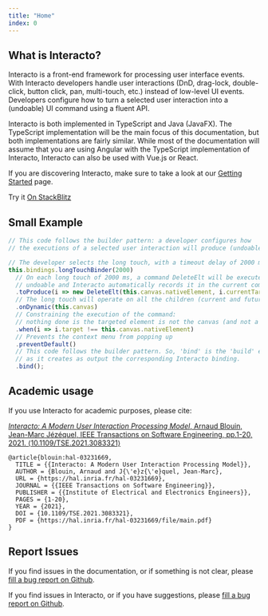 ```yaml
---
title: "Home"
index: 0
---
```


## What is Interacto?

Interacto is a front-end framework for processing user interface events.
With Interacto developers handle user interactions (DnD, drag-lock, double-click, button click, pan, multi-touch, etc.) instead of low-level UI events.
Developers configure how to turn a selected user interaction into a (undoable) UI command using a fluent API.

Interacto is both implemented in TypeScript and Java (JavaFX). The TypeScript implementation will be the main focus
of this documentation, but both implementations are fairly similar. While most of the documentation will assume
that you are using Angular with the TypeScript implementation of Interacto, Interacto can also be used with
Vue.js or React.

If you are discovering Interacto, make sure to take a look at our [Getting Started](./how-to-start) page.

Try it [On StackBlitz](https://stackblitz.com/edit/interacto-angular-example-1?file=src%2Fapp%2Ftab-text%2Ftab-text.component.ts)


## Small Example

```ts
// This code follows the builder pattern: a developer configures how
// the executions of a selected user interaction will produce (undoable) user commands.

// The developer selects the long touch, with a timeout delay of 2000 ms
this.bindings.longTouchBinder(2000)
  // On each long touch of 2000 ms, a command DeleteElt will be executed. This command is
  // undoable and Interacto automatically records it in the current command history for undo/redo.
  .toProduce(i => new DeleteElt(this.canvas.nativeElement, i.currentTarget as SVGElement))
  // The long touch will operate on all the children (current and future) of 'canvas'
  .onDynamic(this.canvas)
  // Constraining the execution of the command:
  // nothing done is the targeted element is not the canvas (and not a children of it)
  .when(i => i.target !== this.canvas.nativeElement)
  // Prevents the context menu from popping up
  .preventDefault()
  // This code follows the builder pattern. So, 'bind' is the 'build' equivalent method
  // as it creates as output the corresponding Interacto binding.
  .bind();
```



## Academic usage

If you use Interacto for academic purposes, please cite:

[*Interacto: A Modern User Interaction Processing Model*, Arnaud Blouin, Jean-Marc Jézéquel, IEEE Transactions on Software Engineering, pp.1-20, 2021. ⟨10.1109/TSE.2021.3083321⟩](https://hal.inria.fr/hal-03231669)

```
@article{blouin:hal-03231669,
  TITLE = {{Interacto: A Modern User Interaction Processing Model}},
  AUTHOR = {Blouin, Arnaud and J{\'e}z{\'e}quel, Jean-Marc},
  URL = {https://hal.inria.fr/hal-03231669},
  JOURNAL = {{IEEE Transactions on Software Engineering}},
  PUBLISHER = {{Institute of Electrical and Electronics Engineers}},
  PAGES = {1-20},
  YEAR = {2021},
  DOI = {10.1109/TSE.2021.3083321},
  PDF = {https://hal.inria.fr/hal-03231669/file/main.pdf}
}

```

## Report Issues

If you find issues in the documentation, or if something is not clear, please [fill a bug report on Github](https://github.com/interacto/interacto.github.io/issues).


If you find issues in Interacto, or if you have suggestions, please [fill a bug report on Github](https://github.com/interacto/interacto-ts/issues).
